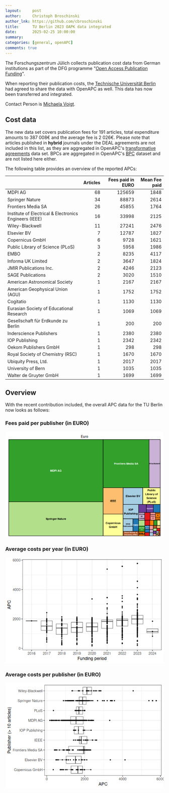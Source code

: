 ```yaml
---
layout:     post
author:     Christoph Broschinski
author_lnk: https://github.com/cbroschinski
title:      TU Berlin 2023 OAPK data integrated
date:       2025-02-25 10:00:00
summary:    
categories: [general, openAPC]
comments: true
---
```





The Forschungszentrum Jülich collects publication cost data from German institutions as part of the DFG programme "[Open Access Publication Funding](https://www.fz-juelich.de/en/zb/open-science/open-access/monitoring-dfg-oa-publication-funding)".

When reporting their publication costs, the [Technische Universität Berlin](https://www.tu.berlin/en/) had agreed to share the data with OpenAPC as well. This data has now been transferred and integrated.

Contact Person is [Michaela Voigt](mailto:openaccess@ub.tu-berlin.de).


## Cost data



The new data set covers publication fees for 191 articles, total expenditure amounts to 387 008€ and the average fee is 2 026€. Please note that articles published in **hybrid** journals under the DEAL agreements are not included in this list, as they are aggregated in OpenAPC's [transformative agreements](https://github.com/OpenAPC/openapc-de/tree/master/data/transformative_agreements) data set. BPCs are aggregated in OpenAPC's [BPC](https://github.com/OpenAPC/openapc-de/blob/master/data/bpc.csv) dataset and are not listed here either.

The following table provides an overview of the reported APCs: 




|                                                       | Articles| Fees paid in EURO| Mean Fee paid|
|:------------------------------------------------------|--------:|-----------------:|-------------:|
|MDPI AG                                                |       68|            125659|          1848|
|Springer Nature                                        |       34|             88873|          2614|
|Frontiers Media SA                                     |       26|             45855|          1764|
|Institute of Electrical & Electronics Engineers (IEEE) |       16|             33998|          2125|
|Wiley-Blackwell                                        |       11|             27241|          2476|
|Elsevier BV                                            |        7|             12787|          1827|
|Copernicus GmbH                                        |        6|              9728|          1621|
|Public Library of Science (PLoS)                       |        3|              5958|          1986|
|EMBO                                                   |        2|              8235|          4117|
|Informa UK Limited                                     |        2|              3647|          1824|
|JMIR Publications Inc.                                 |        2|              4246|          2123|
|SAGE Publications                                      |        2|              3020|          1510|
|American Astronomical Society                          |        1|              2167|          2167|
|American Geophysical Union (AGU)                       |        1|              1752|          1752|
|Cogitatio                                              |        1|              1130|          1130|
|Eurasian Society of Educational Research               |        1|              1069|          1069|
|Gesellschaft für Erdkunde zu Berlin                    |        1|               200|           200|
|Inderscience Publishers                                |        1|              2380|          2380|
|IOP Publishing                                         |        1|              2342|          2342|
|Oekom Publishers GmbH                                  |        1|               298|           298|
|Royal Society of Chemistry (RSC)                       |        1|              1670|          1670|
|Ubiquity Press, Ltd.                                   |        1|              2017|          2017|
|University of Bern                                     |        1|              1035|          1035|
|Walter de Gruyter GmbH                                 |        1|              1699|          1699|



## Overview

With the recent contribution included, the overall APC data for the TU Berlin now looks as follows:

### Fees paid per publisher (in EURO)

![plot of chunk tree_tuberlin_2025_02_25_full](/figure/tree_tuberlin_2025_02_25_full-1.png)

###  Average costs per year (in EURO)

![plot of chunk box_tuberlin_2025_02_25_year_full](/figure/box_tuberlin_2025_02_25_year_full-1.png)

###  Average costs per publisher (in EURO)

![plot of chunk box_tuberlin_2025_02_25_publisher_full](/figure/box_tuberlin_2025_02_25_publisher_full-1.png)
